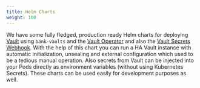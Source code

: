 ```yaml
---
title: Helm Charts
weight: 100
---
```


We have some fully fledged, production ready Helm charts for deploying [Vault](https://github.com/banzaicloud/bank-vaults/tree/master/charts/vault) using `bank-vaults` and the [Vault Operator](https://github.com/banzaicloud/bank-vaults/tree/master/charts/vault-operator) and also the [Vault Secrets Webhook](https://github.com/banzaicloud/bank-vaults/tree/master/charts/vault-secrets-webhook). With the help of this chart you can run a HA Vault instance with automatic initialization, unsealing and external configuration which used to be a tedious manual operation. Also secrets from Vault can be injected into your Pods directly as environment variables (without using Kubernetes Secrets). These charts can be used easily for development purposes as well.

